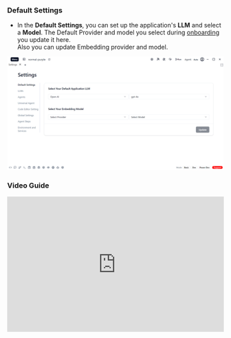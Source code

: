 ### Default Settings
- In the **Default Settings**, you can set up the application's **LLM** and select a **Model**.
The Default Provider and model you select during [onboarding](/docs/user/application/onboarding#first-time-users) you update it here. <br/>
Also you can update Embedding provider and model.

![Default Settings](../../../../../../static/settings/appSettings/1.png)


### Video Guide

<iframe width="100%" height="315" src="https://www.youtube.com/embed/HPylFmKg3JM?si=IWPZYx_gxqZhJOIy" title="YouTube video player" frameborder="0" allow="accelerometer; autoplay; clipboard-write; encrypted-media; gyroscope; picture-in-picture; web-share" referrerpolicy="strict-origin-when-cross-origin" allowfullscreen></iframe>